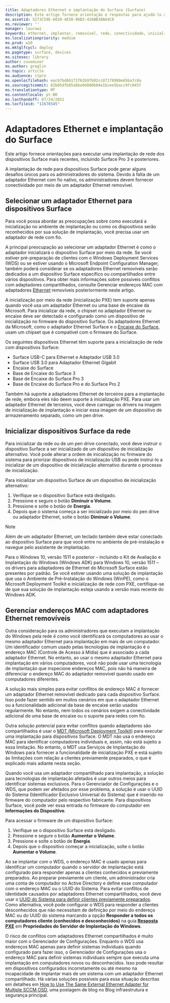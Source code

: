 ```yaml
---
title: Adaptadores Ethernet e implantação do Surface (Surface)
description: Este artigo fornece orientação e respostas para ajudá-lo a executar uma implantação de rede para dispositivos Surface.
ms.assetid: 5273C59E-6039-4E50-96B3-426BB38A64C0
ms.reviewer: ''
manager: laurawi
keywords: ethernet, implantar, removível, rede, conectividade, inicialização, firmware, dispositivo, adaptador, inicialização PXE, USB
ms.localizationpriority: medium
ms.prod: w10
ms.mktglfcycl: deploy
ms.pagetype: surface, devices
ms.sitesec: library
author: coveminer
ms.author: greglin
ms.topic: article
ms.audience: itpro
ms.openlocfilehash: eacb7bd6b1f2f62b97b02cc871f8980e65ba7c8a
ms.sourcegitcommit: 62b85dfb85abbe0d880b04e1bcee5bacc9fc045f
ms.translationtype: MT
ms.contentlocale: pt-BR
ms.lasthandoff: 07/24/2021
ms.locfileid: "11676545"
---
```

# <a name="ethernet-adapters-and-surface-deployment"></a>Adaptadores Ethernet e implantação do Surface

Este artigo fornece orientações para executar uma implantação de rede dos dispositivos Surface mais recentes, incluindo Surface Pro 3 e posteriores.

A implantação de rede para dispositivos Surface pode gerar alguns desafios únicos para os administradores do sistema. Devido à falta de um adaptador Ethernet com fio nativo, os administradores devem fornecer conectividade por meio de um adaptador Ethernet removível.

## <a name="select-an-ethernet-adapter-for-surface-devices"></a>Selecionar um adaptador Ethernet para dispositivos Surface

Para você possa abordar as preocupações sobre como executará a inicialização no ambiente de implantação ou como os dispositivos serão reconhecidos por sua solução de implantação, você precisa usar um adaptador de rede com fio.

A principal preocupação ao selecionar um adaptador Ethernet é como o adaptador inicializará o dispositivo Surface por meio da rede. Se você estiver pré-preparação de clientes com o Windows Deployment Services (WDS) ou se estiver usando o Microsoft Endpoint Configuration Manager, também poderá considerar se os adaptadores Ethernet removíveis serão dedicados a um dispositivo Surface específico ou compartilhados entre vários dispositivos. Para obter mais informações sobre possíveis conflitos com adaptadores compartilhados, consulte Gerenciar endereços MAC com adaptadores [Ethernet](#manage-mac-addresses) removíveis posteriormente neste artigo.

A inicialização por meio da rede (inicialização PXE) tem suporte apenas quando você usa um adaptador Ethernet ou uma base de encaixe da Microsoft. Para inicializar da rede, o chipset no adaptador Ethernet ou encaixe deve ser detectado e configurado como um dispositivo de inicialização no firmware do dispositivo Surface. Os adaptadores Ethernet da Microsoft, como o adaptador Ethernet Surface e o [Encaixe do Surface](https://www.microsoft.com/surface/accessories/surface-dock), usam um chipset que é compatível com o firmware do Surface.

Os seguintes dispositivos Ethernet têm suporte para a inicialização de rede com dispositivos Surface:

- Surface USB-C para Ethernet e Adaptador USB 3.0
- Surface USB 3.0 para Adaptador Ethernet Gigabit
- Encaixe do Surface
- Base de Encaixe do Surface 3
- Base de Encaixe do Surface Pro 3
- Base de Encaixe do Surface Pro e do Surface Pro 2

Também há suporte a adaptadores Ethernet de terceiros para a implantação de rede, embora eles não deem suporte à inicialização PXE. Para usar um adaptador Ethernet de terceiros, você deve carregar os drivers na imagem de inicialização de implantação e iniciar essa imagem de um dispositivo de armazenamento separado, como um pen drive.

## <a name="boot-surface-devices-from-the-network"></a>Inicializar dispositivos Surface da rede

Para inicializar da rede ou de um pen drive conectado, você deve instruir o dispositivo Surface a ser inicializado de um dispositivo de inicialização alternativo. Você pode alterar a ordem de inicialização no firmware do sistema para priorizar dispositivos de inicialização USB ou pode instrui-lo a inicializar de um dispositivo de inicialização alternativo durante o processo de inicialização.

Para inicializar um dispositivo Surface de um dispositivo de inicialização alternativo:

1. Verifique se o dispositivo Surface está desligado.
2. Pressione e segure o botão **Diminuir o Volume**.
3. Pressione e solte o botão de **Energia**.
4. Depois que o sistema começa a ser inicializado por meio do pen drive ou adaptador Ethernet, solte o botão **Diminuir o Volume**.

>[!NOTE]
>Além de um adaptador Ethernet, um teclado também deve estar conectado ao dispositivo Surface para que você entre no ambiente de pré-instalação e navegue pelo assistente de implantação.

Para o Windows 10, versão 1511 e posterior – incluindo o Kit de Avaliação e Implantação do Windows (Windows ADK) para Windows 10, versão 1511 – os drivers para adaptadores de Ethernet do Microsoft Surface estão presentes por padrão. Se você estiver usando uma solução de implantação que usa o Ambiente de Pré-Instalação do Windows (WinPE), como o Microsoft Deployment Toolkit e inicialização de rede com PXE, certifique-se de que sua solução de implantação esteja usando a versão mais recente do Windows ADK.

## <a name="manage-mac-addresses-with-removable-ethernet-adapters"></a><a href="" id="manage-mac-addresses"></a>Gerenciar endereços MAC com adaptadores Ethernet removíveis

Outra consideração para os administradores que executam a implantação do Windows pela rede é como você identificará os computadores ao usar o mesmo adaptador Ethernet para implantação em mais de um computador. Um identificador comum usado pelas tecnologias de implantação é o endereço MAC (Controle de Acesso à Mídia) que é associado a cada adaptador Ethernet. No entanto, ao usar o mesmo adaptador Ethernet para implantação em vários computadores, você não pode usar uma tecnologia de implantação que inspecione endereços MAC, pois não há maneira de diferenciar o endereço MAC do adaptador removível quando usado em computadores diferentes.

A solução mais simples para evitar conflitos de endereço MAC é fornecer um adaptador Ethernet removível dedicado para cada dispositivo Surface. Isso pode fazer sentido em muitos cenários em que o adaptador Ethernet ou a funcionalidade adicional da base de encaixe serão usados regularmente. No entanto, nem todos os cenários exigem a conectividade adicional de uma base de encaixe ou o suporte para redes com fio.

Outra solução potencial para evitar conflitos quando adaptadores são compartilhados é usar o [MDT (Microsoft Deployment Toolkit)](/mem/configmgr/mdt) para executar uma implantação para dispositivos Surface. O MDT não usa o endereço MAC para identificar computadores individuais e, assim, não está sujeito a essa limitação. No entanto, o MDT usa Serviços de Implantação do Windows para fornecer a funcionalidade de inicialização PXE e está sujeito às limitações com relação a clientes previamente preparados, o que é explicado mais adiante nesta seção.

Quando você usa um adaptador compartilhado para implantação, a solução para tecnologias de implantação afetados é usar outros meios para identificar sistemas exclusivos. Para o Gerenciador de Configurações e o WDS, que podem ser afetados por esse problema, a solução é usar o UUID do Sistema (Identificador Exclusivo Universal do Sistema) que é inserido no firmware do computador pelo respectivo fabricante. Para dispositivos Surface, você pode ver essa entrada no firmware do computador em **Informações do Dispositivo**.

Para acessar o firmware de um dispositivo Surface:

1. Verifique se o dispositivo Surface está desligado.
2. Pressione e segure o botão **Aumentar o Volume**.
3. Pressione e solte o botão de **Energia**.
4. Depois que o dispositivo começar a inicialização, solte o botão **Aumentar o Volume**.

Ao se implantar com o WDS, o endereço MAC é usado apenas para identificar um computador quando o servidor de implantação está configurado para responder apenas a clientes conhecidos e previamente preparados. Ao preparar previamente um cliente, um administrador cria uma conta de computador no Active Directory e define esse computador com o endereço MAC ou o UUID do Sistema. Para evitar conflitos de identidade causados por adaptadores Ethernet compartilhados, você deve usar o [UUID do Sistema para definir clientes previamente preparados](/previous-versions/windows/it-pro/windows-server-2012-R2-and-2012/cc742034(v=ws.11)). Como alternativa, você pode configurar o WDS para responder a clientes desconhecidos que não necessitam de definição por meio do endereço MAC ou do UUID do sistema marcando a opção **Responder a todos os computadores cliente (conhecidos e desconhecidos)** na guia [**Resposta PXE**](/previous-versions/windows/it-pro/windows-server-2008-R2-and-2008/cc732360(v=ws.11)) em **Propriedades do Servidor de Implantação do Windows**.

O risco de conflitos com adaptadores Ethernet compartilhados é muito maior com o Gerenciador de Configurações. Enquanto o WDS usa endereços MAC apenas para definir sistemas individuais quando configurado para fazer isso, o Gerenciador de Configurações usa o endereço MAC para definir sistemas individuais sempre que executa uma implantação em computadores novos ou desconhecidos. Isso pode resultar em dispositivos configurados incorretamente ou até mesmo na incapacidade de implantar mais de um sistema com um adaptador Ethernet compartilhado. Há várias soluções possíveis para essa situação descritas em detalhes em [How to Use The Same External Ethernet Adapter for Multiple SCCM OSD](https://techcommunity.microsoft.com/t5/core-infrastructure-and-security/how-to-use-the-same-external-ethernet-adapter-for-multiple-sccm/ba-p/257374), uma postagem de blog no Blog infraestrutura e segurança principal.

